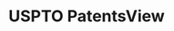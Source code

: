 ---
layout: default
bigquery: https://console.cloud.google.com/bigquery?p=patents-public-data&d=patentsview&page=dataset
citation: Attribution should be given to PatentsView for use, distribution, or derivative
  works.
code: https://github.com/CSSIP-AIR/PatentsView-Code-Snippets/
contributors: USPTO
cost: None
description: 'PatentsView includes US patent data including raw data (summaries, applications,
  pregrant applications), disambugations of inventors and assignees, and inventor
  gender estimates.  Also foreign priority data, # of figures and sheets, and government
  interest statements.'
documentation: https://patentsview.org/query/builder-faqs
last_edit: 04/10/2022, 13:49:36
location: https://patentsview.org/
maintained_by: USPTO
record_creation_timestamp: 12/2/2020 17:20:46
schema_fields:
- disamb_inventor_id_20200929
- rawassignee_id
- dependent
- disamb_assignee_id_20190312
- disamb_inventor_id_20201229
- abstract
- main_group
- _371_date
- _102_date
- disamb_assignee_id_20200929
- country
- text
- disamb_inventor_id_20190312
- gi_statement
- num_figures
- name
- disamb_inventor_id_20180528
- withdrawn
- category_id
- assignee_id
- date
- term_disclaimer
- disamb_assignee_id_20191231
- ipc_version_indicator
- designation
- mainclass_id
- patent_id
- classification_data_source
- filename
- latlong
- level_one
- subgroup
- num_claims
- publication_number
- kind
- name_last
- title
- lawyer_id
- deceased
- rawinventor_id
- doc_type
- county_fips
- group_id
- application_id
- organization
- classification_level
- uuid
- disamb_assignee_id_20191008
- action_date
- state_fips
- classification_value
- disamb_inventor_id_20171003
- city
- relkind
- disamb_inventor_id_20170307
- inventor_id
- disamb_assignee_id_20200630
- disamb_inventor_id_20170808
- state
- citation_id
- subsection_id
- organization_id
- symbol_position
- group
- doctype
- sequence
- classification_status
- county
- subgroup_id
- level_two
- disamb_inventor_id_20190820
- latitude
- length
- attribution_status
- disamb_inventor_id_20191231
- disamb_assignee_id_20190820
- f102_date
- disamb_assignee_id_20181127
- num
- rawlocation_id
- variety
- disamb_inventor_id_20200331
- term_grant
- location_id
- level_three
- field_id
- id
- country_transformed
- disamb_inventor_id_20181127
- section
- exemplary
- rule_47
- longitude
- category
- subclass
- disamb_inventor_id_20200630
- number
- disamb_assignee_id_20200331
- field_title
- fname
- subclass_id
- term_extension
- male
- applicant_type
- series_code
- disamb_inventor_id_20171226
- rel_id
- lapse_of_patent
- section_id
- role
- sector_title
- subcategory_id
- ipc_class
- latin_name
- contract_award_number
- num_sheets
- reldocno
- f371_date
- disamb_inventor_id_20191008
- male_flag
- disclaimer_date
- type
- lname
- status
- name_first
shortname: patentsview
tags:
- disambiguation
- United States
- gender
terms_of_use: Creative Commons Attribution 4.0 International License.
timeframe: 1963-1999
title: USPTO PatentsView
uuid: cf1780b1-e265-4e49-8d1d-83b9cfe0fd9a
---